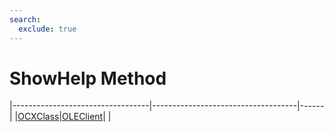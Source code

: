 ```yaml
---
search:
  exclude: true
---
```


<h1 class="heading"><span class="name">ShowHelp Method</span></h1>

|----------------------------------|------------------------------------|------|
|[OCXClass](../objects/ocxclass.md)|[OLEClient](../objects/oleclient.md)|&nbsp;|
